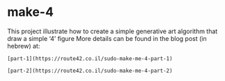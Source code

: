 # make-4  
This project illustrate how to create a simple generative art algorithm that draw a simple ‘4’ figure
More details can be found in the blog post (in hebrew) at:

    [part-1](https://route42.co.il/sudo-make-me-4-part-1)

    [part-2](https://route42.co.il/sudo-make-me-4-part-2)
